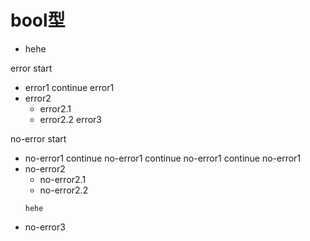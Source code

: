 # bool型
* hehe

error start
* error1
  continue error1
* error2
    * error2.1
    * error2.2
error3

no-error start

* no-error1
  continue no-error1
  continue no-error1
  continue no-error1
* no-error2
    * no-error2.1
    * no-error2.2
    ```
    hehe
    ```
* no-error3
